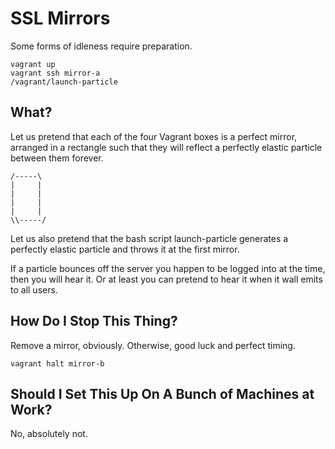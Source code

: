 SSL Mirrors
===========

Some forms of idleness require preparation.

```
vagrant up
vagrant ssh mirror-a
/vagrant/launch-particle
```

What?
-----

Let us pretend that each of the four Vagrant boxes is a perfect mirror, arranged
in a rectangle such that they will reflect a perfectly elastic particle between
them forever.

```
/-----\
|     |
|     |
|     |
|     |
\\-----/
```

Let us also pretend that the bash script launch-particle generates a perfectly
elastic particle and throws it at the first mirror.

If a particle bounces off the server you happen to be logged into at the time,
then you will hear it. Or at least you can pretend to hear it when it wall emits
to all users.

How Do I Stop This Thing?
-------------------------

Remove a mirror, obviously. Otherwise, good luck and perfect timing.

    vagrant halt mirror-b

Should I Set This Up On A Bunch of Machines at Work?
----------------------------------------------------

No, absolutely not.
